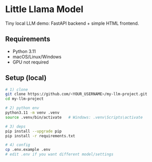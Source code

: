 # Little Llama Model

Tiny local LLM demo: FastAPI backend + simple HTML frontend.

## Requirements
- Python 3.11
- macOS/Linux/Windows
- GPU not required

## Setup (local)

```bash
# 1) clone
git clone https://github.com/<YOUR_USERNAME>/my-llm-project.git
cd my-llm-project

# 2) python env
python3.11 -m venv .venv
source .venv/bin/activate   # Windows: .venv\Scripts\activate

# 3) deps
pip install --upgrade pip
pip install -r requirements.txt

# 4) config
cp .env.example .env
# edit .env if you want different model/settings
